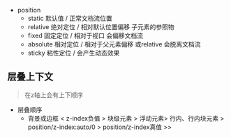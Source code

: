 + position  
  - static 默认值 / 正常文档流位置
  - relative 绝对定位 / 相对默认位置偏移 子元素的参照物
  - fixed 固定定位 / 相对于视口 会偏移文档流
  - absolute 相对定位 / 相对于父元素偏移 或relative  会脱离文档流
  - sticky 粘性定位 / 会产生动态效果

## 层叠上下文
>在z轴上会有上下顺序
+ 层叠顺序
  - 背景或边框 < z-index负值 > 块级元素 > 浮动元素> 行内、行内块元素 > position/z-index:auto/0 > position/z-index真值 >>